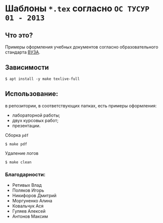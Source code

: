 # Шаблоны `*.tex` согласно `ОС ТУСУР 01 - 2013`

## Что это?

Примеры оформления учебных документов согласно образовательного стандарта [ВУЗА](https://storage.tusur.ru/files/40668/rules_tech_01-2013.pdf).

## Зависимости

```
$ apt install -y make texlive-full
```

## Использование:
 в репозитории, в соответствующих папках, есть примеры оформления:
 - лабораторной работы;
 - двух курсовых работ;
 - презентации.

Сборка `pdf`

```
$ make pdf
```

Удаление логов
```
$ make clean
```

### Благодарности:
 - Ретивых Влад
 - Поляков Игорь
 - Никифоров Дмитрий
 - Моргуненко Алина
 - Ковальчук Ася
 - Гуляев Алексей
 - Антонов Максим
